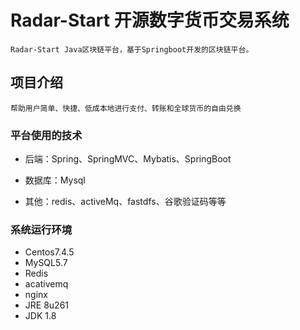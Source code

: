 Radar-Start 开源数字货币交易系统
=====================================

    Radar-Start Java区块链平台，基于Springboot开发的区块链平台。

## 项目介绍

    帮助用户简单、快捷、低成本地进行支付、转账和全球货币的自由兑换

### 平台使用的技术
- 后端：Spring、SpringMVC、Mybatis、SpringBoot

- 数据库：Mysql

- 其他：redis、activeMq、fastdfs、谷歌验证码等等

### 系统运行环境
- Centos7.4.5
- MySQL5.7
- Redis
- acativemq
- nginx
- JRE 8u261
- JDK 1.8
